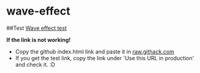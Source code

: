 # wave-effect

##Test
[Wave effect test](https://rawcdn.githack.com/MarkFidrus/wave-effect/6d51fb1ae51c28cd08ea5d20f86a0bf6b7557834/waveEffect/index.html)

**If the link is not working!**
- Copy the github index.html link and paste it in [raw.githack.com](https://raw.githack.com/)
- If you get the test link,  copy the link under 'Use this URL in production' and check it. :D
